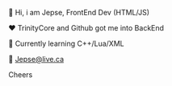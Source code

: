 
:wave: Hi, i am Jepse, FrontEnd Dev (HTML/JS)

:heart: TrinityCore and Github got me into BackEnd

:speech_balloon: Currently learning C++/Lua/XML 

:e-mail: Jepse@live.ca

Cheers  
